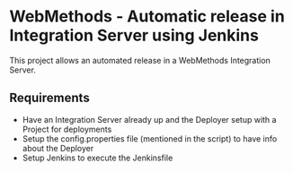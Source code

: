 # WebMethods - Automatic release in Integration Server using Jenkins
This project allows an automated release in a WebMethods Integration Server.

## Requirements
- Have an Integration Server already up and the Deployer setup with a Project for deployments
- Setup the config.properties file (mentioned in the script) to have info about the Deployer
- Setup Jenkins to execute the Jenkinsfile